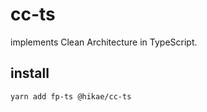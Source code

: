 # cc-ts

implements Clean Architecture in TypeScript.

## install

```bash
yarn add fp-ts @hikae/cc-ts
```
